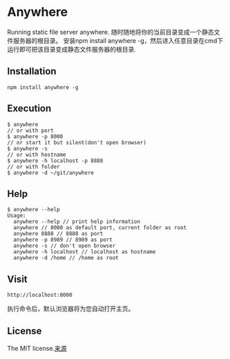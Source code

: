 Anywhere 
==============================

Running static file server anywhere. 随时随地将你的当前目录变成一个静态文件服务器的根目录。
安装npm install anywhere -g，然后进入任意目录在cmd下运行即可把该目录变成静态文件服务器的根目录.

## Installation
```
npm install anywhere -g
```

## Execution
```
$ anywhere
// or with port
$ anywhere -p 8000
// or start it but silent(don't open browser)
$ anywhere -s
// or with hostname
$ anywhere -h localhost -p 8888
// or with folder
$ anywhere -d ~/git/anywhere
```

## Help
```
$ anywhere --help
Usage:
  anywhere --help // print help information
  anywhere // 8000 as default port, current folder as root
  anywhere 8888 // 8888 as port
  anywhere -p 8989 // 8989 as port
  anywhere -s // don't open browser
  anywhere -h localhost // localhost as hostname
  anywhere -d /home // /home as root
```

## Visit

```
http://localhost:8000
```
执行命令后，默认浏览器将为您自动打开主页。

## License
The MIT license.[来源](https://www.npmjs.com/package/anywhere)

